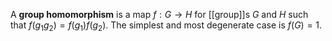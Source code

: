 A **group homomorphism** is a map $f: G\to H$ for [[group]]s $G$ and $H$ such that $f(g_1g_2)=f(g_1)f(g_2)$. The simplest and most degenerate case is $f(G)=1$.